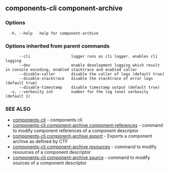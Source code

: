 ## components-cli component-archive



### Options

```
  -h, --help   help for component-archive
```

### Options inherited from parent commands

```
      --cli                  logger runs as cli logger. enables cli logging
      --dev                  enable development logging which result in console encoding, enabled stacktrace and enabled caller
      --disable-caller       disable the caller of logs (default true)
      --disable-stacktrace   disable the stacktrace of error logs (default true)
      --disable-timestamp    disable timestamp output (default true)
  -v, --verbosity int        number for the log level verbosity (default 1)
```

### SEE ALSO

* [components-cli](components-cli.md)	 - components cli
* [components-cli component-archive component-references](components-cli_component-archive_component-references.md)	 - command to modify component references of a component descriptor
* [components-cli component-archive export](components-cli_component-archive_export.md)	 - Exports a component archive as defined by CTF
* [components-cli component-archive resources](components-cli_component-archive_resources.md)	 - command to modify resources of a component descriptor
* [components-cli component-archive source](components-cli_component-archive_source.md)	 - command to modify sources of a component descriptor

